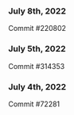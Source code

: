 ### July 8th, 2022

Commit #220802

### July 5th, 2022

Commit #314353


### July 4th, 2022

Commit #72281
